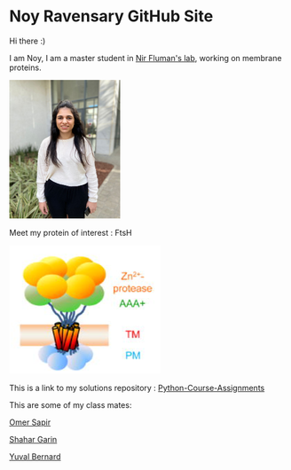 # Noy Ravensary GitHub Site

Hi there :)

I am Noy, I am a master student in [Nir Fluman's lab](https://www.weizmann.ac.il/Biomolecular_Sciences/Fluman/home), working on membrane proteins.

<img src="https://github.com/NoyRavensary/NoyRavensary.github.io/blob/main/me.jpeg" alt="Your Avatar" width="200" height="250">

Meet my protein of interest : FtsH

![GitHub Logo](FTSH.png)


This is a link to my solutions repository : [Python-Course-Assignments](https://github.com/NoyRavensary/Python-Course-Assignments)

This are some of my class mates:

[Omer Sapir](https://omersapir.github.io/)

[Shahar Garin](https://shahargarin.github.io/)

[Yuval Bernard](https://yuvalbernard.github.io/)
